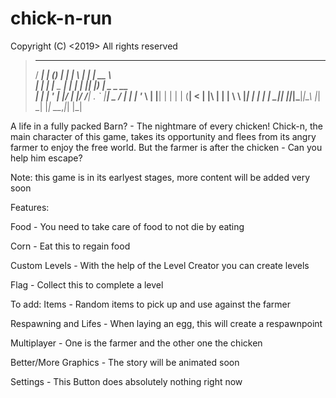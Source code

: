 # chick-n-run

Copyright (C) <2019> <JJV> All rights reserved

>  _____ _     _      _           _   _        _____             
> / ____| |   (_)    | |         | \ | |      |  __ \            
>| |    | |__  _  ___| | ________|  \| |______| |__) |   _ _ __  
>| |    | '_ \| |/ __| |/ /______| . ` |______|  _  / | | | '_ \ 
>| |____| | | | | (__|   <       | |\  |      | | \ \ |_| | | | |
> \_____|_| |_|_|\___|_|\_\      |_| \_|      |_|  \_\__,_|_| |_|

A life in a fully packed Barn? - The nightmare of every chicken!
Chick-n, the main character of this game, takes its opportunity
and flees from its angry farmer to enjoy the free world. But the
farmer is after the chicken - Can you help him escape?

Note: this game is in its earlyest stages, more content will be added
very soon

Features:

Food - You need to take care of food to not die by eating

Corn - Eat this to regain food

Custom Levels - With the help of the Level Creator you can create levels

Flag - Collect this to complete a level

To add:
Items - Random items to pick up and use against the farmer

Respawning and Lifes - When laying an egg, this will create a respawnpoint

Multiplayer - One is the farmer and the other one the chicken

Better/More Graphics - The story will be animated soon

Settings - This Button does absolutely nothing right now
